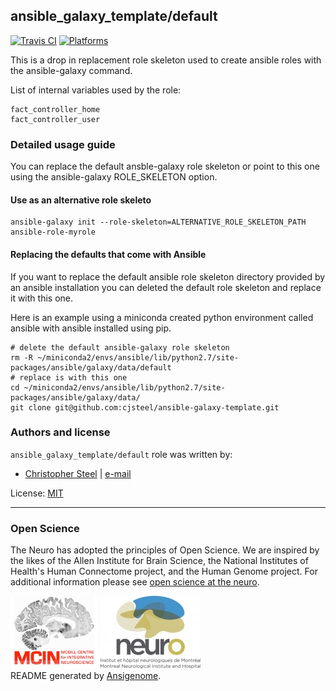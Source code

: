 ## ansible_galaxy_template/default

<!-- This file was generated by Ansigenome. Do not edit this file directly but
     instead have a look at the files in the ./meta/ directory. -->

[![Travis CI](http://img.shields.io/travis/csteel/ansible-roleansible_galaxy_template/default.svg?style=flat)](http://travis-ci.org/csteel/ansible-roleansible_galaxy_template/default)
[![Platforms](http://img.shields.io/badge/platforms-debian%20/%20ubuntu-lightgrey.svg?style=flat)](#)


This is a drop in replacement role skeleton used to create ansible roles with the ansible-galaxy command.

List of internal variables used by the role:

    fact_controller_home
    fact_controller_user

### Detailed usage guide

You can replace the default ansble-galaxy role skeleton or point to this one using the ansible-galaxy ROLE_SKELETON option.

#### Use as an alternative role skeleto

```shell
ansible-galaxy init --role-skeleton=ALTERNATIVE_ROLE_SKELETON_PATH ansible-role-myrole
```

#### Replacing the defaults that come with Ansible

If you want to replace the default ansible role skeleton directory provided by an ansible installation you can deleted the default role skeleton and replace it with this one.

Here is an example using a miniconda created python environment called ansible with ansible installed using pip.

```shell
# delete the default ansible-galaxy role skeleton
rm -R ~/miniconda2/envs/ansible/lib/python2.7/site-packages/ansible/galaxy/data/default
# replace is with this one
cd ~/miniconda2/envs/ansible/lib/python2.7/site-packages/ansible/galaxy/data/
git clone git@github.com:cjsteel/ansible-galaxy-template.git
```


### Authors and license

`ansible_galaxy_template/default` role was written by:

- [Christopher Steel](http://mcin-cnim.ca/) | [e-mail](mailto:christopher.steel@mcgill.ca)

License: [MIT](https://tldrlegal.com/license/mit-license)

***
### Open Science

The Neuro has adopted the principles of Open Science. We are inspired by the likes of the Allen Institute for Brain Science, the National Institutes of Health's Human Connectome project, and the Human Genome project. For additional information please see [open science at the neuro](https://www.mcgill.ca/neuro/open-science-0).

![MCIN](imgs/mcin-logo-brain-140x116.png)          ![neuro](imgs/neuro-logo-160x116.png)  
README generated by [Ansigenome](https://github.com/nickjj/ansigenome/).

